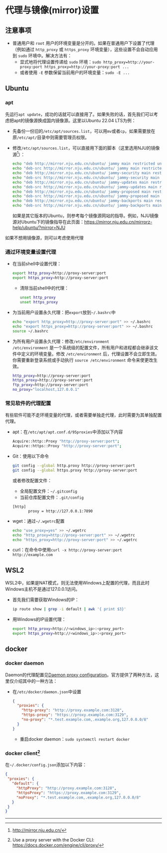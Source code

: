 # 代理与镜像(mirror)设置

## 注意事项
- 普通用户和 `root` 用户的环境变量是分开的。如果在普通用户下设置了代理（例如通过 `http_proxy` 或 `https_proxy` 环境变量），这些设置不会自动应用到 `sudo` 环境中。解决方法有：
  - 显式地将代理设置传递给 `sudo` 环境：`sudo http_proxy=http://your-proxy:port https_proxy=http://your-proxy:port ...`
  - 或者使用 `-E` 参数保留当前用户的环境变量：`sudo -E ...`

## Ubuntu

### apt
先运行`apt update`，成功的话就可以直接用了。如果失败的话，首先我们可以考虑把apt的镜像源换成国内镜像源。这里以Ubuntu 22.04 LTS为例：

- 先备份一份旧的`/etc/apt/sources.list`，可以用`mv`或者`cp`，如果需要放在原`/etc/apt/`目录中则需要管理员权限。

- 修改`/etc/apt/sources.list`，可以直接用下面的脚本（这里选用NJU的镜像源[^2]）：

  ```bash
  echo "deb http://mirror.nju.edu.cn/ubuntu/ jammy main restricted universe multiverse"                > /etc/apt/sources.list 
  echo "deb-src http://mirror.nju.edu.cn/ubuntu/ jammy main restricted universe multiverse"           >> /etc/apt/sources.list 
  echo "deb http://mirror.nju.edu.cn/ubuntu/ jammy-security main restricted universe multiverse"      >> /etc/apt/sources.list 
  echo "deb-src http://mirror.nju.edu.cn/ubuntu/ jammy-security main restricted universe multiverse"  >> /etc/apt/sources.list 
  echo "deb http://mirror.nju.edu.cn/ubuntu/ jammy-updates main restricted universe multiverse"       >> /etc/apt/sources.list 
  echo "deb-src http://mirror.nju.edu.cn/ubuntu/ jammy-updates main restricted universe multiverse"   >> /etc/apt/sources.list 
  echo "deb http://mirror.nju.edu.cn/ubuntu/ jammy-proposed main restricted universe multiverse"      >> /etc/apt/sources.list 
  echo "deb-src http://mirror.nju.edu.cn/ubuntu/ jammy-proposed main restricted universe multiverse"  >> /etc/apt/sources.list 
  echo "deb http://mirror.nju.edu.cn/ubuntu/ jammy-backports main restricted universe multiverse"     >> /etc/apt/sources.list 
  echo "deb-src http://mirror.nju.edu.cn/ubuntu/ jammy-backports main restricted universe multiverse" >> /etc/apt/sources.list 
  ```

  如果是其它版本的Ubuntu，则参考每个镜像源网站的指导。例如，NJU镜像源对Ubuntu下的镜像指导在此页面：https://mirror.nju.edu.cn/mirrorz-help/ubuntu/?mirror=NJU

如果不想用镜像源，则可以考虑使用代理

### 通过环境变量设置代理
- 在当前shell中设置代理：
  ```bash
  export http_proxy=http://proxy-server:port
  export https_proxy=http://proxy-server:port
  ```
  - 清除当前shell中的代理：
    ```bash
    unset http_proxy
    unset https_proxy
    ```
  
- 为当前用户设置永久代理：把`export`放到`~/.bashrc`中
  ```bash
  echo "export http_proxy=http://proxy-server:port" >> ~/.bashrc
  echo "export https_proxy=http://proxy-server:port" >> ~/.bashrc
  source ~/.bashrc
  ```
  
- 为所有用户设置永久代理：修改`/etc/environment`<br/>`/etc/environment` 是一个系统级的配置文件，所有用户和进程都会继承该文件中定义的环境变量。修改 `/etc/environment` 后，代理设置不会立即生效。你需要重新登录系统或手动执行 `source /etc/environment` 命令来使更改生效。
  ```bash
  http_proxy=http://proxy-server:port
  https_proxy=http://proxy-server:port
  ftp_proxy=http://proxy-server:port
  no_proxy="localhost,127.0.0.1"
  ```



### 常见软件的代理配置

有些软件可能不走环境变量的代理，或者需要单独走代理，此时需要为其单独配置代理。

- apt：在`/etc/apt/apt.conf.d/95proxies`中添加以下内容
  
  ```bash
  Acquire::http::Proxy "http://proxy-server:port";
  Acquire::https::Proxy "http://proxy-server:port";
  ```
  
- Git：使用以下命令
  
  ```bash
  git config --global http.proxy http://proxy-server:port
  git config --global https.proxy http://proxy-server:port
  ```
  
  或者修改配置文件：
  
  - 全局配置文件：`~/.gitconfig`
  - 当前仓库配置文件：`.git/config`
  
  ```
  [http]
         proxy = http://127.0.0.1:7890
  ```
  
  
  
- wget：通过`~/.wgetrc`配置
  ```bash
  echo "use_proxy=yes" >> ~/.wgetrc
  echo "http_proxy=http://proxy-server:port" >> ~/.wgetrc
  echo "https_proxy=http://proxy-server:port" >> ~/.wgetrc
  ```
  
- curl：在命令中使用`curl -x http://proxy-server:port http://example.com`



## WSL2

WSL2中，如果是NAT模式，则无法使用Windows上配置的代理，而且此时Windows主机不是通过127.0.0.1访问。

- 首先我们需要获取Windows的IP：
  ```bash
  ip route show | grep -i default | awk '{ print $3}'
  ```
- 用Windows的IP设置代理：
  ```bash
  export http_proxy=http://<windows_ip>:<proxy_port>
  export https_proxy=http://<windows_ip>:<proxy_port>
  ```



## docker
### docker daemon

Daemon的代理配置见[Daemon proxy configuration](https://docs.docker.com/engine/daemon/proxy/#daemon-configuration)。官方提供了两种方法，这里仅介绍其中的一种方法：

- 在`/etc/docker/daemon.json`中设置

  ```json
  {
    "proxies": {
      "http-proxy": "http://proxy.example.com:3128",
      "https-proxy": "https://proxy.example.com:3129",
      "no-proxy": "*.test.example.com,.example.org,127.0.0.0/8"
    }
  }
  ```

  - 重启docker daemon：`sudo systemctl restart docker`

### docker client[^1]

在`~/.docker/config.json`添加以下内容：

```json
{
 "proxies": {
   "default": {
     "httpProxy": "http://proxy.example.com:3128",
     "httpsProxy": "https://proxy.example.com:3129",
     "noProxy": "*.test.example.com,.example.org,127.0.0.0/8"
   }
 }
}
```

---
[^1]: Use a proxy server with the Docker CLI: https://docs.docker.com/engine/cli/proxy/
[^2]: http://mirror.nju.edu.cn/
